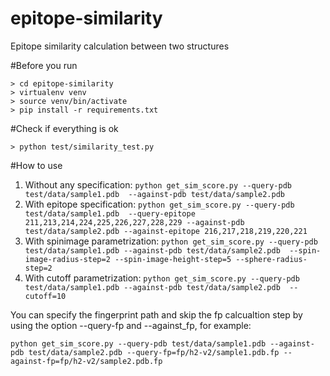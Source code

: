 epitope-similarity
==================

Epitope similarity calculation between two structures

#Before you run

```
> cd epitope-similarity
> virtualenv venv
> source venv/bin/activate
> pip install -r requirements.txt
```

#Check if everything is ok

`> python test/similarity_test.py`

	
#How to use

1. Without any specification: `python get_sim_score.py --query-pdb test/data/sample1.pdb  --against-pdb test/data/sample2.pdb`
2. With epitope specification: `python get_sim_score.py --query-pdb test/data/sample1.pdb  --query-epitope 211,213,214,224,225,226,227,228,229 --against-pdb test/data/sample2.pdb --against-epitope 216,217,218,219,220,221`
3. With spinimage parametrization: `python get_sim_score.py --query-pdb test/data/sample1.pdb --against-pdb test/data/sample2.pdb  --spin-image-radius-step=2 --spin-image-height-step=5 --sphere-radius-step=2`
4. With cutoff parametrization: `python get_sim_score.py --query-pdb test/data/sample1.pdb --against-pdb test/data/sample2.pdb  --cutoff=10`

You can specify the fingerprint path and skip the fp calcualtion step by using the option --query-fp and --against_fp, for example: 

`python get_sim_score.py --query-pdb test/data/sample1.pdb --against-pdb test/data/sample2.pdb --query-fp=fp/h2-v2/sample1.pdb.fp --against-fp=fp/h2-v2/sample2.pdb.fp`

